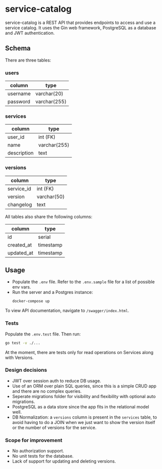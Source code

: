 # service-catalog

service-catalog is a REST API that provides endpoints to access and use a service catalog.
It uses the Gin web framework, PostgreSQL as a database and JWT authentication.

## Schema

There are three tables:

### users

| column   | type         |
|----------|--------------|
| username | varchar(20)  |
| password | varchar(255) |

### services

| column      | type         |
|-------------|--------------|
| user_id     | int (FK)     |
| name        | varchar(255) |
| description | text         |

### versions

| column     | type        |
|------------|-------------|
| service_id | int (FK)    |
| version    | varchar(50) |
| changelog  | text        |

All tables also share the following columns:

| column     | type      |
|------------|-----------|
| id         | serial    |
| created_at | timestamp |
| updated_at | timestamp |

## Usage

* Populate the `.env` file. Refer to the `.env.sample` file for a list of possible env vars.
* Run the server and a Postgres instance:
  ```bash
  docker-compose up
  ```

To view API documentation, navigate to `/swagger/index.html`.

### Tests

Populate the `.env.test` file. Then run:

```bash
go test -v ./...
```

At the moment, there are tests only for read operations on Services along with Versions.

### Design decisions

* JWT over session auth to reduce DB usage.
* Use of an ORM over plain SQL queries, since this is a simple CRUD app and there are no complex queries.
* Seperate migrations folder for visibility and flexibility with optional auto migrations.
* PostgreSQL as a data store since the app fits in the relational model well.
* DB Normalization: a `versions` column is present in the `services` table, to avoid having to do a JOIN when
  we just want to show the version itself or the number of versions for the service.

### Scope for improvement

* No authorization support.
* No unit tests for the database.
* Lack of support for updating and deleting versions.
